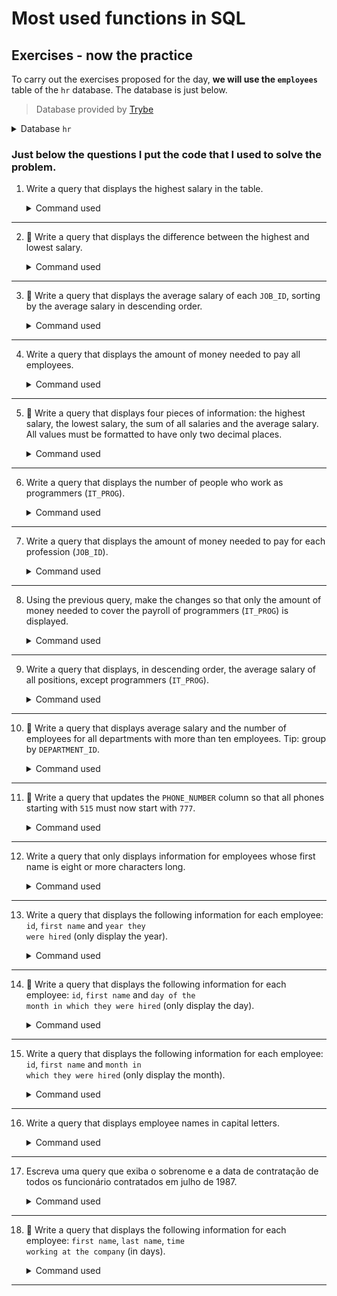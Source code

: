 # Most used functions in SQL

## Exercises - now the practice

To carry out the exercises proposed for the day, <strong>we will use the <code>employees</code></strong> table of the <code>hr</code> database. The database is just below.

> Database provided by [Trybe](https://github.com/tryber)

<details>
<summary>Database <code>hr</code></summary>

```
-- MySQL dump 10.13  Distrib 5.6.33, for debian-linux-gnu (x86_64)
--
-- Host: localhost    Database: w3resour_hr
-- ------------------------------------------------------
-- Server version 5.6.33-0ubuntu0.14.04.1
CREATE database if not exists hr;
/*!40101 SET @OLD_CHARACTER_SET_CLIENT=@@CHARACTER_SET_CLIENT */;
/*!40101 SET @OLD_CHARACTER_SET_RESULTS=@@CHARACTER_SET_RESULTS */;
/*!40101 SET @OLD_COLLATION_CONNECTION=@@COLLATION_CONNECTION */;
/*!40101 SET NAMES utf8 */;
/*!40103 SET @OLD_TIME_ZONE=@@TIME_ZONE */;
/*!40103 SET TIME_ZONE='+00:00' */;
/*!40014 SET @OLD_UNIQUE_CHECKS=@@UNIQUE_CHECKS, UNIQUE_CHECKS=0 */;
/*!40014 SET @OLD_FOREIGN_KEY_CHECKS=@@FOREIGN_KEY_CHECKS, FOREIGN_KEY_CHECKS=0 */;
/*!40101 SET @OLD_SQL_MODE=@@SQL_MODE, SQL_MODE='NO_AUTO_VALUE_ON_ZERO' */;
/*!40111 SET @OLD_SQL_NOTES=@@SQL_NOTES, SQL_NOTES=0 */;

--
-- Table structure for table `countries`
--
use hr;
DROP TABLE IF EXISTS `countries`;
/*!40101 SET @saved_cs_client     = @@character_set_client */;
/*!40101 SET character_set_client = utf8 */;
CREATE TABLE `countries` (
  `country_id` varchar(2) NOT NULL,
  `country_name` varchar(40) DEFAULT NULL,
  `region_id` decimal(10,0) DEFAULT NULL,
  PRIMARY KEY (`country_id`),
  KEY `COUNTR_REG_FK` (`region_id`)
) ENGINE=MyISAM DEFAULT CHARSET=latin1;
/*!40101 SET character_set_client = @saved_cs_client */;

--
-- Dumping data for table `countries`
--

LOCK TABLES `countries` WRITE;
/*!40000 ALTER TABLE `countries` DISABLE KEYS */;
INSERT INTO `countries` VALUES ('AR','Argentina',2),('AU','Australia',3),('BE','Belgium',1),('BR','Brazil',2),('CA','Canada',2),('CH','Switzerland',1),('CN','China',3),('DE','Germany',1),('DK','Denmark',1),('EG','Egypt',4),('FR','France',1),('HK','HongKong',3),('IL','Israel',4),('IN','India',3),('IT','Italy',1),('JP','Japan',3),('KW','Kuwait',4),('MX','Mexico',2),('NG','Nigeria',4),('NL','Netherlands',1),('SG','Singapore',3),('UK','United Kingdom',1),('US','United States of America',2),('ZM','Zambia',4),('ZW','Zimbabwe',4);
/*!40000 ALTER TABLE `countries` ENABLE KEYS */;
UNLOCK TABLES;

--
-- Table structure for table `departments`
--

DROP TABLE IF EXISTS `departments`;
/*!40101 SET @saved_cs_client     = @@character_set_client */;
/*!40101 SET character_set_client = utf8 */;
CREATE TABLE `departments` (
  `department_id` decimal(4,0) NOT NULL DEFAULT '0',
  `department_name` varchar(30) NOT NULL,
  `manager_id` decimal(6,0) DEFAULT NULL,
  `location_id` decimal(4,0) DEFAULT NULL,
  PRIMARY KEY (`department_id`),
  KEY `DEPT_MGR_FK` (`manager_id`),
  KEY `DEPT_LOCATION_IX` (`location_id`)
) ENGINE=MyISAM DEFAULT CHARSET=latin1;
/*!40101 SET character_set_client = @saved_cs_client */;

--
-- Dumping data for table `departments`
--

LOCK TABLES `departments` WRITE;
/*!40000 ALTER TABLE `departments` DISABLE KEYS */;
INSERT INTO `departments` VALUES (10,'Administration',200,1700),(20,'Marketing',201,1800),(30,'Purchasing',114,1700),(40,'Human Resources',203,2400),(50,'Shipping',121,1500),(60,'IT',103,1400),(70,'Public Relations',204,2700),(80,'Sales',145,2500),(90,'Executive',100,1700),(100,'Finance',108,1700),(110,'Accounting',205,1700),(120,'Treasury',0,1700),(130,'Corporate Tax',0,1700),(140,'Control And Credit',0,1700),(150,'Shareholder Services',0,1700),(160,'Benefits',0,1700),(170,'Manufacturing',0,1700),(180,'Construction',0,1700),(190,'Contracting',0,1700),(200,'Operations',0,1700),(210,'IT Support',0,1700),(220,'NOC',0,1700),(230,'IT Helpdesk',0,1700),(240,'Government Sales',0,1700),(250,'Retail Sales',0,1700),(260,'Recruiting',0,1700),(270,'Payroll',0,1700);
/*!40000 ALTER TABLE `departments` ENABLE KEYS */;
UNLOCK TABLES;

--
-- Table structure for table `employees`
--

DROP TABLE IF EXISTS `employees`;
/*!40101 SET @saved_cs_client     = @@character_set_client */;
/*!40101 SET character_set_client = utf8 */;
CREATE TABLE `employees` (
  `employee_id` decimal(6,0) NOT NULL DEFAULT '0',
  `first_name` varchar(20) DEFAULT NULL,
  `last_name` varchar(25) NOT NULL,
  `email` varchar(25) NOT NULL,
  `phone_number` varchar(20) DEFAULT NULL,
  `hire_date` date NOT NULL,
  `job_id` varchar(10) NOT NULL,
  `salary` decimal(8,2) DEFAULT NULL,
  `commission_pct` decimal(2,2) DEFAULT NULL,
  `manager_id` decimal(6,0) DEFAULT NULL,
  `department_id` decimal(4,0) DEFAULT NULL,
  PRIMARY KEY (`employee_id`),
  UNIQUE KEY `EMP_EMAIL_UK` (`email`),
  KEY `EMP_DEPARTMENT_IX` (`department_id`),
  KEY `EMP_JOB_IX` (`job_id`),
  KEY `EMP_MANAGER_IX` (`manager_id`),
  KEY `EMP_NAME_IX` (`last_name`,`first_name`)
) ENGINE=MyISAM DEFAULT CHARSET=latin1;
/*!40101 SET character_set_client = @saved_cs_client */;

--
-- Dumping data for table `employees`
--

LOCK TABLES `employees` WRITE;
/*!40000 ALTER TABLE `employees` DISABLE KEYS */;
INSERT INTO `employees` VALUES (100,'Steven','King','SKING','515.123.4567','1987-06-17','AD_PRES',24000.00,0.00,0,90),(101,'Neena','Kochhar','NKOCHHAR','515.123.4568','1987-06-18','AD_VP',17000.00,0.00,100,90),(102,'Lex','De Haan','LDEHAAN','515.123.4569','1987-06-19','AD_VP',17000.00,0.00,100,90),(103,'Alexander','Hunold','AHUNOLD','590.423.4567','1987-06-20','IT_PROG',9000.00,0.00,102,60),(104,'Bruce','Ernst','BERNST','590.423.4568','1987-06-21','IT_PROG',6000.00,0.00,103,60),(105,'David','Austin','DAUSTIN','590.423.4569','1987-06-22','IT_PROG',4800.00,0.00,103,60),(106,'Valli','Pataballa','VPATABAL','590.423.4560','1987-06-23','IT_PROG',4800.00,0.00,103,60),(107,'Diana','Lorentz','DLORENTZ','590.423.5567','1987-06-24','IT_PROG',4200.00,0.00,103,60),(108,'Nancy','Greenberg','NGREENBE','515.124.4569','1987-06-25','FI_MGR',12000.00,0.00,101,100),(109,'Daniel','Faviet','DFAVIET','515.124.4169','1987-06-26','FI_ACCOUNT',9000.00,0.00,108,100),(110,'John','Chen','JCHEN','515.124.4269','1987-06-27','FI_ACCOUNT',8200.00,0.00,108,100),(111,'Ismael','Sciarra','ISCIARRA','515.124.4369','1987-06-28','FI_ACCOUNT',7700.00,0.00,108,100),(112,'Jose Manuel','Urman','JMURMAN','515.124.4469','1987-06-29','FI_ACCOUNT',7800.00,0.00,108,100),(113,'Luis','Popp','LPOPP','515.124.4567','1987-06-30','FI_ACCOUNT',6900.00,0.00,108,100),(114,'Den','Raphaely','DRAPHEAL','515.127.4561','1987-07-01','PU_MAN',11000.00,0.00,100,30),(115,'Alexander','Khoo','AKHOO','515.127.4562','1987-07-02','PU_CLERK',3100.00,0.00,114,30),(116,'Shelli','Baida','SBAIDA','515.127.4563','1987-07-03','PU_CLERK',2900.00,0.00,114,30),(117,'Sigal','Tobias','STOBIAS','515.127.4564','1987-07-04','PU_CLERK',2800.00,0.00,114,30),(118,'Guy','Himuro','GHIMURO','515.127.4565','1987-07-05','PU_CLERK',2600.00,0.00,114,30),(119,'Karen','Colmenares','KCOLMENA','515.127.4566','1987-07-06','PU_CLERK',2500.00,0.00,114,30),(120,'Matthew','Weiss','MWEISS','650.123.1234','1987-07-07','ST_MAN',8000.00,0.00,100,50),(121,'Adam','Fripp','AFRIPP','650.123.2234','1987-07-08','ST_MAN',8200.00,0.00,100,50),(122,'Payam','Kaufling','PKAUFLIN','650.123.3234','1987-07-09','ST_MAN',7900.00,0.00,100,50),(123,'Shanta','Vollman','SVOLLMAN','650.123.4234','1987-07-10','ST_MAN',6500.00,0.00,100,50),(124,'Kevin','Mourgos','KMOURGOS','650.123.5234','1987-07-11','ST_MAN',5800.00,0.00,100,50),(125,'Julia','Nayer','JNAYER','650.124.1214','1987-07-12','ST_CLERK',3200.00,0.00,120,50),(126,'Irene','Mikkilineni','IMIKKILI','650.124.1224','1987-07-13','ST_CLERK',2700.00,0.00,120,50),(127,'James','Landry','JLANDRY','650.124.1334','1987-07-14','ST_CLERK',2400.00,0.00,120,50),(128,'Steven','Markle','SMARKLE','650.124.1434','1987-07-15','ST_CLERK',2200.00,0.00,120,50),(129,'Laura','Bissot','LBISSOT','650.124.5234','1987-07-16','ST_CLERK',3300.00,0.00,121,50),(130,'Mozhe','Atkinson','MATKINSO','650.124.6234','1987-07-17','ST_CLERK',2800.00,0.00,121,50),(131,'James','Marlow','JAMRLOW','650.124.7234','1987-07-18','ST_CLERK',2500.00,0.00,121,50),(132,'TJ','Olson','TJOLSON','650.124.8234','1987-07-19','ST_CLERK',2100.00,0.00,121,50),(133,'Jason','Mallin','JMALLIN','650.127.1934','1987-07-20','ST_CLERK',3300.00,0.00,122,50),(134,'Michael','Rogers','MROGERS','650.127.1834','1987-07-21','ST_CLERK',2900.00,0.00,122,50),(135,'Ki','Gee','KGEE','650.127.1734','1987-07-22','ST_CLERK',2400.00,0.00,122,50),(136,'Hazel','Philtanker','HPHILTAN','650.127.1634','1987-07-23','ST_CLERK',2200.00,0.00,122,50),(137,'Renske','Ladwig','RLADWIG','650.121.1234','1987-07-24','ST_CLERK',3600.00,0.00,123,50),(138,'Stephen','Stiles','SSTILES','650.121.2034','1987-07-25','ST_CLERK',3200.00,0.00,123,50),(139,'John','Seo','JSEO','650.121.2019','1987-07-26','ST_CLERK',2700.00,0.00,123,50),(140,'Joshua','Patel','JPATEL','650.121.1834','1987-07-27','ST_CLERK',2500.00,0.00,123,50),(141,'Trenna','Rajs','TRAJS','650.121.8009','1987-07-28','ST_CLERK',3500.00,0.00,124,50),(142,'Curtis','Davies','CDAVIES','650.121.2994','1987-07-29','ST_CLERK',3100.00,0.00,124,50),(143,'Randall','Matos','RMATOS','650.121.2874','1987-07-30','ST_CLERK',2600.00,0.00,124,50),(144,'Peter','Vargas','PVARGAS','650.121.2004','1987-07-31','ST_CLERK',2500.00,0.00,124,50),(145,'John','Russell','JRUSSEL','011.44.1344.429268','1987-08-01','SA_MAN',14000.00,0.40,100,80),(146,'Karen','Partners','KPARTNER','011.44.1344.467268','1987-08-02','SA_MAN',13500.00,0.30,100,80),(147,'Alberto','Errazuriz','AERRAZUR','011.44.1344.429278','1987-08-03','SA_MAN',12000.00,0.30,100,80),(148,'Gerald','Cambrault','GCAMBRAU','011.44.1344.619268','1987-08-04','SA_MAN',11000.00,0.30,100,80),(149,'Eleni','Zlotkey','EZLOTKEY','011.44.1344.429018','1987-08-05','SA_MAN',10500.00,0.20,100,80),(150,'Peter','Tucker','PTUCKER','011.44.1344.129268','1987-08-06','SA_REP',10000.00,0.30,145,80),(151,'David','Bernstein','DBERNSTE','011.44.1344.345268','1987-08-07','SA_REP',9500.00,0.25,145,80),(152,'Peter','Hall','PHALL','011.44.1344.478968','1987-08-08','SA_REP',9000.00,0.25,145,80),(153,'Christopher','Olsen','COLSEN','011.44.1344.498718','1987-08-09','SA_REP',8000.00,0.20,145,80),(154,'Nanette','Cambrault','NCAMBRAU','011.44.1344.987668','1987-08-10','SA_REP',7500.00,0.20,145,80),(155,'Oliver','Tuvault','OTUVAULT','011.44.1344.486508','1987-08-11','SA_REP',7000.00,0.15,145,80),(156,'Janette','King','JKING','011.44.1345.429268','1987-08-12','SA_REP',10000.00,0.35,146,80),(157,'Patrick','Sully','PSULLY','011.44.1345.929268','1987-08-13','SA_REP',9500.00,0.35,146,80),(158,'Allan','McEwen','AMCEWEN','011.44.1345.829268','1987-08-14','SA_REP',9000.00,0.35,146,80),(159,'Lindsey','Smith','LSMITH','011.44.1345.729268','1987-08-15','SA_REP',8000.00,0.30,146,80),(160,'Louise','Doran','LDORAN','011.44.1345.629268','1987-08-16','SA_REP',7500.00,0.30,146,80),(161,'Sarath','Sewall','SSEWALL','011.44.1345.529268','1987-08-17','SA_REP',7000.00,0.25,146,80),(162,'Clara','Vishney','CVISHNEY','011.44.1346.129268','1987-08-18','SA_REP',10500.00,0.25,147,80),(163,'Danielle','Greene','DGREENE','011.44.1346.229268','1987-08-19','SA_REP',9500.00,0.15,147,80),(164,'Mattea','Marvins','MMARVINS','011.44.1346.329268','1987-08-20','SA_REP',7200.00,0.10,147,80),(165,'David','Lee','DLEE','011.44.1346.529268','1987-08-21','SA_REP',6800.00,0.10,147,80),(166,'Sundar','Ande','SANDE','011.44.1346.629268','1987-08-22','SA_REP',6400.00,0.10,147,80),(167,'Amit','Banda','ABANDA','011.44.1346.729268','1987-08-23','SA_REP',6200.00,0.10,147,80),(168,'Lisa','Ozer','LOZER','011.44.1343.929268','1987-08-24','SA_REP',11500.00,0.25,148,80),(169,'Harrison','Bloom','HBLOOM','011.44.1343.829268','1987-08-25','SA_REP',10000.00,0.20,148,80),(170,'Tayler','Fox','TFOX','011.44.1343.729268','1987-08-26','SA_REP',9600.00,0.20,148,80),(171,'William','Smith','WSMITH','011.44.1343.629268','1987-08-27','SA_REP',7400.00,0.15,148,80),(172,'Elizabeth','Bates','EBATES','011.44.1343.529268','1987-08-28','SA_REP',7300.00,0.15,148,80),(173,'Sundita','Kumar','SKUMAR','011.44.1343.329268','1987-08-29','SA_REP',6100.00,0.10,148,80),(174,'Ellen','Abel','EABEL','011.44.1644.429267','1987-08-30','SA_REP',11000.00,0.30,149,80),(175,'Alyssa','Hutton','AHUTTON','011.44.1644.429266','1987-08-31','SA_REP',8800.00,0.25,149,80),(176,'Jonathon','Taylor','JTAYLOR','011.44.1644.429265','1987-09-01','SA_REP',8600.00,0.20,149,80),(177,'Jack','Livingston','JLIVINGS','011.44.1644.429264','1987-09-02','SA_REP',8400.00,0.20,149,80),(178,'Kimberely','Grant','KGRANT','011.44.1644.429263','1987-09-03','SA_REP',7000.00,0.15,149,0),(179,'Charles','Johnson','CJOHNSON','011.44.1644.429262','1987-09-04','SA_REP',6200.00,0.10,149,80),(180,'Winston','Taylor','WTAYLOR','650.507.9876','1987-09-05','SH_CLERK',3200.00,0.00,120,50),(181,'Jean','Fleaur','JFLEAUR','650.507.9877','1987-09-06','SH_CLERK',3100.00,0.00,120,50),(182,'Martha','Sullivan','MSULLIVA','650.507.9878','1987-09-07','SH_CLERK',2500.00,0.00,120,50),(183,'Girard','Geoni','GGEONI','650.507.9879','1987-09-08','SH_CLERK',2800.00,0.00,120,50),(184,'Nandita','Sarchand','NSARCHAN','650.509.1876','1987-09-09','SH_CLERK',4200.00,0.00,121,50),(185,'Alexis','Bull','ABULL','650.509.2876','1987-09-10','SH_CLERK',4100.00,0.00,121,50),(186,'Julia','Dellinger','JDELLING','650.509.3876','1987-09-11','SH_CLERK',3400.00,0.00,121,50),(187,'Anthony','Cabrio','ACABRIO','650.509.4876','1987-09-12','SH_CLERK',3000.00,0.00,121,50),(188,'Kelly','Chung','KCHUNG','650.505.1876','1987-09-13','SH_CLERK',3800.00,0.00,122,50),(189,'Jennifer','Dilly','JDILLY','650.505.2876','1987-09-14','SH_CLERK',3600.00,0.00,122,50),(190,'Timothy','Gates','TGATES','650.505.3876','1987-09-15','SH_CLERK',2900.00,0.00,122,50),(191,'Randall','Perkins','RPERKINS','650.505.4876','1987-09-16','SH_CLERK',2500.00,0.00,122,50),(192,'Sarah','Bell','SBELL','650.501.1876','1987-09-17','SH_CLERK',4000.00,0.00,123,50),(193,'Britney','Everett','BEVERETT','650.501.2876','1987-09-18','SH_CLERK',3900.00,0.00,123,50),(194,'Samuel','McCain','SMCCAIN','650.501.3876','1987-09-19','SH_CLERK',3200.00,0.00,123,50),(195,'Vance','Jones','VJONES','650.501.4876','1987-09-20','SH_CLERK',2800.00,0.00,123,50),(196,'Alana','Walsh','AWALSH','650.507.9811','1987-09-21','SH_CLERK',3100.00,0.00,124,50),(197,'Kevin','Feeney','KFEENEY','650.507.9822','1987-09-22','SH_CLERK',3000.00,0.00,124,50),(198,'Donald','OConnell','DOCONNEL','650.507.9833','1987-09-23','SH_CLERK',2600.00,0.00,124,50),(199,'Douglas','Grant','DGRANT','650.507.9844','1987-09-24','SH_CLERK',2600.00,0.00,124,50),(200,'Jennifer','Whalen','JWHALEN','515.123.4444','1987-09-25','AD_ASST',4400.00,0.00,101,10),(201,'Michael','Hartstein','MHARTSTE','515.123.5555','1987-09-26','MK_MAN',13000.00,0.00,100,20),(202,'Pat','Fay','PFAY','603.123.6666','1987-09-27','MK_REP',6000.00,0.00,201,20),(203,'Susan','Mavris','SMAVRIS','515.123.7777','1987-09-28','HR_REP',6500.00,0.00,101,40),(204,'Hermann','Baer','HBAER','515.123.8888','1987-09-29','PR_REP',10000.00,0.00,101,70),(205,'Shelley','Higgins','SHIGGINS','515.123.8080','1987-09-30','AC_MGR',12000.00,0.00,101,110),(206,'William','Gietz','WGIETZ','515.123.8181','1987-10-01','AC_ACCOUNT',8300.00,0.00,205,110);
/*!40000 ALTER TABLE `employees` ENABLE KEYS */;
UNLOCK TABLES;

--
-- Table structure for table `job_history`
--

DROP TABLE IF EXISTS `job_history`;
/*!40101 SET @saved_cs_client     = @@character_set_client */;
/*!40101 SET character_set_client = utf8 */;
CREATE TABLE `job_history` (
  `employee_id` decimal(6,0) NOT NULL,
  `start_date` date NOT NULL,
  `end_date` date NOT NULL,
  `job_id` varchar(10) NOT NULL,
  `department_id` decimal(4,0) DEFAULT NULL,
  PRIMARY KEY (`employee_id`,`start_date`),
  KEY `JHIST_DEPARTMENT_IX` (`department_id`),
  KEY `JHIST_EMPLOYEE_IX` (`employee_id`),
  KEY `JHIST_JOB_IX` (`job_id`)
) ENGINE=MyISAM DEFAULT CHARSET=latin1;
/*!40101 SET character_set_client = @saved_cs_client */;

--
-- Dumping data for table `job_history`
--

LOCK TABLES `job_history` WRITE;
/*!40000 ALTER TABLE `job_history` DISABLE KEYS */;
INSERT INTO `job_history` VALUES (102,'1993-01-13','1998-07-24','IT_PROG',60),(101,'1989-09-21','1993-10-27','AC_ACCOUNT',110),(101,'1993-10-28','1997-03-15','AC_MGR',110),(201,'1996-02-17','1999-12-19','MK_REP',20),(114,'1998-03-24','1999-12-31','ST_CLERK',50),(122,'1999-01-01','1999-12-31','ST_CLERK',50),(200,'1987-09-17','1993-06-17','AD_ASST',90),(176,'1998-03-24','1998-12-31','SA_REP',80),(176,'1999-01-01','1999-12-31','SA_MAN',80),(200,'1994-07-01','1998-12-31','AC_ACCOUNT',90),(0,'0000-00-00','0000-00-00','',0);
/*!40000 ALTER TABLE `job_history` ENABLE KEYS */;
UNLOCK TABLES;

--
-- Table structure for table `jobs`
--

DROP TABLE IF EXISTS `jobs`;
/*!40101 SET @saved_cs_client     = @@character_set_client */;
/*!40101 SET character_set_client = utf8 */;
CREATE TABLE `jobs` (
  `job_id` varchar(10) NOT NULL DEFAULT '',
  `job_title` varchar(35) NOT NULL,
  `min_salary` decimal(6,0) DEFAULT NULL,
  `max_salary` decimal(6,0) DEFAULT NULL,
  PRIMARY KEY (`job_id`)
) ENGINE=MyISAM DEFAULT CHARSET=latin1;
/*!40101 SET character_set_client = @saved_cs_client */;

--
-- Dumping data for table `jobs`
--

LOCK TABLES `jobs` WRITE;
/*!40000 ALTER TABLE `jobs` DISABLE KEYS */;
INSERT INTO `jobs` VALUES ('AD_PRES','President',20000,40000),('AD_VP','Administration Vice President',15000,30000),('AD_ASST','Administration Assistant',3000,6000),('FI_MGR','Finance Manager',8200,16000),('FI_ACCOUNT','Accountant',4200,9000),('AC_MGR','Accounting Manager',8200,16000),('AC_ACCOUNT','Public Accountant',4200,9000),('SA_MAN','Sales Manager',10000,20000),('SA_REP','Sales Representative',6000,12000),('PU_MAN','Purchasing Manager',8000,15000),('PU_CLERK','Purchasing Clerk',2500,5500),('ST_MAN','Stock Manager',5500,8500),('ST_CLERK','Stock Clerk',2000,5000),('SH_CLERK','Shipping Clerk',2500,5500),('IT_PROG','Programmer',4000,10000),('MK_MAN','Marketing Manager',9000,15000),('MK_REP','Marketing Representative',4000,9000),('HR_REP','Human Resources Representative',4000,9000),('PR_REP','Public Relations Representative',4500,10500);
/*!40000 ALTER TABLE `jobs` ENABLE KEYS */;
UNLOCK TABLES;

--
-- Table structure for table `locations`
--

DROP TABLE IF EXISTS `locations`;
/*!40101 SET @saved_cs_client     = @@character_set_client */;
/*!40101 SET character_set_client = utf8 */;
CREATE TABLE `locations` (
  `location_id` decimal(4,0) NOT NULL DEFAULT '0',
  `street_address` varchar(40) DEFAULT NULL,
  `postal_code` varchar(12) DEFAULT NULL,
  `city` varchar(30) NOT NULL,
  `state_province` varchar(25) DEFAULT NULL,
  `country_id` varchar(2) DEFAULT NULL,
  PRIMARY KEY (`location_id`),
  KEY `LOC_CITY_IX` (`city`),
  KEY `LOC_COUNTRY_IX` (`country_id`),
  KEY `LOC_STATE_PROVINCE_IX` (`state_province`)
) ENGINE=MyISAM DEFAULT CHARSET=latin1;
/*!40101 SET character_set_client = @saved_cs_client */;

--
-- Dumping data for table `locations`
--

LOCK TABLES `locations` WRITE;
/*!40000 ALTER TABLE `locations` DISABLE KEYS */;
INSERT INTO `locations` VALUES (1000,'1297 Via Cola di Rie','989','Roma','','IT'),(1100,'93091 Calle della Testa','10934','Venice','','IT'),(1200,'2017 Shinjuku-ku','1689','Tokyo','Tokyo Prefecture','JP'),(1300,'9450 Kamiya-cho','6823','Hiroshima','','JP'),(1400,'2014 Jabberwocky Rd','26192','Southlake','Texas','US'),(1500,'2011 Interiors Blvd','99236','South San Francisco','California','US'),(1600,'2007 Zagora St','50090','South Brunswick','New Jersey','US'),(1700,'2004 Charade Rd','98199','Seattle','Washington','US'),(1800,'147 Spadina Ave','M5V 2L7','Toronto','Ontario','CA'),(1900,'6092 Boxwood St','YSW 9T2','Whitehorse','Yukon','CA'),(2000,'40-5-12 Laogianggen','190518','Beijing','','CN'),(2100,'1298 Vileparle (E)','490231','Bombay','Maharashtra','IN'),(2200,'12-98 Victoria Street','2901','Sydney','New South Wales','AU'),(2300,'198 Clementi North','540198','Singapore','','SG'),(2400,'8204 Arthur St','','London','','UK'),(2500,'\"Magdalen Centre',' The Oxford ','OX9 9ZB','Oxford','Ox'),(2600,'9702 Chester Road','9629850293','Stretford','Manchester','UK'),(2700,'Schwanthalerstr. 7031','80925','Munich','Bavaria','DE'),(2800,'Rua Frei Caneca 1360','01307-002','Sao Paulo','Sao Paulo','BR'),(2900,'20 Rue des Corps-Saints','1730','Geneva','Geneve','CH'),(3000,'Murtenstrasse 921','3095','Bern','BE','CH'),(3100,'Pieter Breughelstraat 837','3029SK','Utrecht','Utrecht','NL'),(3200,'Mariano Escobedo 9991','11932','Mexico City','\"Distrito Federal','\"');
/*!40000 ALTER TABLE `locations` ENABLE KEYS */;
UNLOCK TABLES;

--
-- Table structure for table `regions`
--

DROP TABLE IF EXISTS `regions`;
/*!40101 SET @saved_cs_client     = @@character_set_client */;
/*!40101 SET character_set_client = utf8 */;
CREATE TABLE `regions` (
  `region_id` decimal(5,0) NOT NULL,
  `region_name` varchar(25) DEFAULT NULL,
  PRIMARY KEY (`region_id`),
  UNIQUE KEY `sss` (`region_name`)
) ENGINE=MyISAM DEFAULT CHARSET=latin1;
/*!40101 SET character_set_client = @saved_cs_client */;

--
-- Dumping data for table `regions`
--

LOCK TABLES `regions` WRITE;
/*!40000 ALTER TABLE `regions` DISABLE KEYS */;
INSERT INTO `regions` VALUES (1,'Europe\r'),(2,'Americas\r'),(3,'Asia\r'),(4,'Middle East and Africa\r');
/*!40000 ALTER TABLE `regions` ENABLE KEYS */;
UNLOCK TABLES;

/* WRITE YOUR QUERY HERE */


SELECT COUNT(DISTINCT job_id)
FROM employees;


```

</details>

### Just below the questions I put the code that I used to solve the problem.

1. Write a query that displays the highest salary in the table.

    <details>
    <summary>Command used</summary>

    ```

    ```

    </details>

---

2. 🚀 Write a query that displays the difference between the highest and lowest salary.

    <details>
    <summary>Command used</summary>

    ```

    ```

    </details>

---

3. 🚀 Write a query that displays the average salary of each <code>JOB_ID</code>, sorting by the average salary in descending order.

    <details>
    <summary>Command used</summary>

    ```

    ```

    </details>

---

4. Write a query that displays the amount of money needed to pay all employees.

    <details>
    <summary>Command used</summary>

    ```

    ```

    </details>

---

5. 🚀 Write a query that displays four pieces of information: the highest salary, the lowest salary, the sum of all salaries and the average salary. All values must be formatted to have only two decimal places.

    <details>
    <summary>Command used</summary>

    ```

    ```

    </details>

---

6. Write a query that displays the number of people who work as programmers (<code>IT_PROG</code>).

    <details>
    <summary>Command used</summary>

    ```

    ```

    </details>

---

7. Write a query that displays the amount of money needed to pay for each profession (<code>JOB_ID</code>).
    
    <details>
    <summary>Command used</summary>

    ```

    ```

    </details>

---

8. Using the previous query, make the changes so that only the amount of money needed to cover the payroll of programmers (<code>IT_PROG</code>) is displayed.

    <details>
    <summary>Command used</summary>

    ```

    ```

    </details>

---

9. Write a query that displays, in descending order, the average salary of all positions, except programmers (<code>IT_PROG</code>).

    <details>
    <summary>Command used</summary>

    ```

    ```

    </details>

---

10. 🚀 Write a query that displays average salary and the number of employees for all departments with more than ten employees. Tip: group by <code>DEPARTMENT_ID</code>.

    <details>
    <summary>Command used</summary>

    ```

    ```

    </details>

---

11. 🚀 Write a query that updates the <code>PHONE_NUMBER</code> column so that all phones starting with <code>515</code> must now start with <code>777</code>.

    <details>
    <summary>Command used</summary>

    ```

    ```

    </details>

---

12. Write a query that only displays information for employees whose first name is eight or more characters long.

    <details>
    <summary>Command used</summary>

    ```

    ```

    </details>

---

13. Write a query that displays the following information for each employee: <code>id</code>, <code>first name</code> and <code>year they were hired</code> (only display the year).

    <details>
    <summary>Command used</summary>

    ```

    ```

    </details>

---

14. 🚀 Write a query that displays the following information for each employee: <code>id</code>, <code>first name</code> and <code>day of the month in which they were hired</code> (only display the day).

    <details>
    <summary>Command used</summary>

    ```

    ```

    </details>

---

15. Write a query that displays the following information for each employee: <code>id</code>, <code>first name</code> and <code>month in which they were hired</code> (only display the month).

    <details>
    <summary>Command used</summary>

    ```

    ```

    </details>

---

16. Write a query that displays employee names in capital letters.

    <details>
    <summary>Command used</summary>

    ```

    ```

    </details>

---

17. Escreva uma query que exiba o sobrenome e a data de contratação de todos os funcionário contratados em julho de 1987.

    <details>
    <summary>Command used</summary>

    ```

    ```

    </details>

---

18. 🚀 Write a query that displays the following information for each employee: <code>first name</code>, <code>last name</code>, <code>time working at the company</code> (in days).

    <details>
    <summary>Command used</summary>

    ```

    ```

    </details>

---